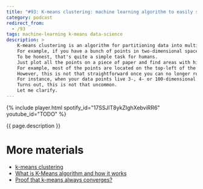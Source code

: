 ```yaml
---
title: "#93: K-means clustering: machine learning algorithm to easily split observations into multiple buckets"
category: podcast
redirect_from:
  - /93
tags: machine-learning k-means data-science
description: >
    K-means clustering is an algorithm for partitioning data into multiple, non-overlapping buckets.
    For example, if you have a bunch of points in two-dimensional space, this algorithm can easily find concentrated clusters of points.
    To be honest, that's quite a simple task for humans.
    Just plot all the points on a piece of paper and find areas with higher density.
    For example, most of the points are located on the top-left of the plane, some at the bottom and a few at the centre-right.
    However, this is not that straightforward once you can no longer rely on graphical representation.
    For instance, when your data points live 3-, 4- or 100-dimensional space.
    Turns out, this is not that uncommon.
    Let me clarify.
---
```


{% include player.html spotify_id="17SSJlT8ykZIghXebviRR6" youtube_id="TODO" %}

{{ page.description }}

<!--
The example, simple flat space is pretty common and useful.
Let's say you're a city mayor and can afford to build 3 hospitals.
The K-means algorithm examines where every single citizen lives.
It then splits all citizens into groups, most likely, but not necessarily by city districts.
These groups are called _clusters_.
Moreover, the algorithm even tells what is the middle point of each group.
That point is called the _centroid_ and, on average, it's the closest point to everyone within that group.

OK, but what about the promised hundred dimensions?
Let's think about a different example.
A bank has a bunch of customers and they have a very detailed profile of each customer.
It includes age, gender, marital status, income, credit score, and place of living... you name it.
It's the XXI century, assume every big company knows more about you than yourself.
Anyway, each piece of information can be treated as a dimension.
On the income dimension, some customers are on the left, and some are on the right.
The same goes for age, credit score, etc.
Sometimes you must get creative, for example, -1 for men and +1 for women on gender dimension.

At this point (no pun intended), every customer is a data point in a multi-dimensional space.
Something that's impossible to draw and visualize.
But you can still calculate the distance between two points using abstract formula.
Without diving into math, it's enough to say that the more dimensions are similar to each other, the closer the points are.
If you now feed these data points into K-means algorithm, it will split customers into distinct clusters.
You must decide on the number of clusters in advance.
But you don't know what kind of clusters you'll get.
For this domain, we can assume it'll easily distinguish, for example, between high-income households living in the suburbs, students renting in cheaper locations and blue-collar workers in their 40s.

Of course, this is a gross oversimplification.
In real life, we can expect tens of clusters with more subtle characteristics.
Such insight into data will help every organization target specific groups with better advertising and products.
Of course.

OK, but how does K-means algorithm work?
It's actually pretty simple to implement:

1. First, randomly assign a cluster number to each data point (from `1` to `K`)
2. Then, find the centroid of each cluster. Centroid is, on average, the closest point to each observation within that cluster
3. Finally, reassign points to their closest centroid.

Now, repeat the process of finding the centroid and reassigning.
The algorithm should converge rather quickly and stabilize.
However, it's not guaranteed to produce an optimal solution.

That's it, thanks for listening, bye!
-->

# More materials

* [k-means clustering](https://en.wikipedia.org/wiki/K-means_clustering)
* [What is K-Means algorithm and how it works](https://towardsmachinelearning.org/k-means/)
* [Proof that k-means always converges?](https://stackoverflow.com/questions/33594749/proof-that-k-means-always-converges)
